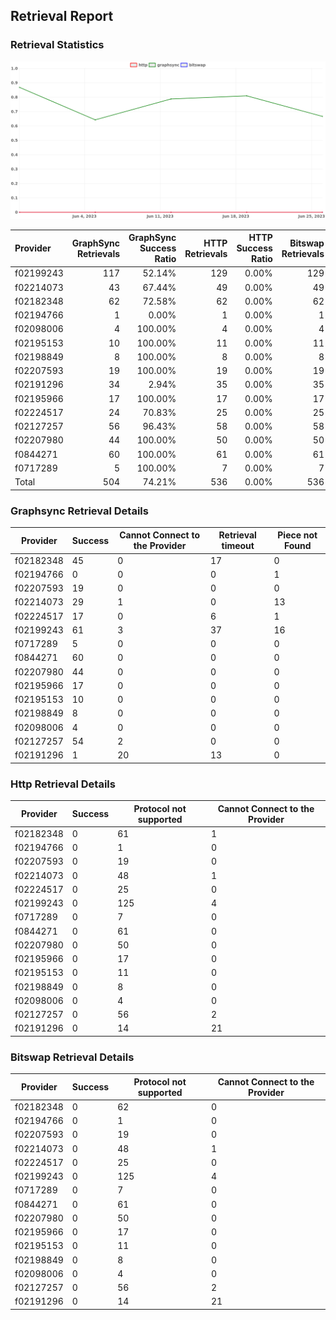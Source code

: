 ## Retrieval Report
### Retrieval Statistics
<img src="https://raw.githubusercontent.com/data-preservation-programs/filplus-checker-assets/main/filecoin-project/filecoin-plus-large-datasets/issues/670/1688026320145.png"/>

| Provider  | GraphSync Retrievals | GraphSync Success Ratio | HTTP Retrievals | HTTP Success Ratio | Bitswap Retrievals | Bitswap Success Ratio |
| :-------- | -------------------: | ----------------------: | --------------: | -----------------: | -----------------: | --------------------: |
| f02199243 |                  117 |                  52.14% |             129 |              0.00% |                129 |                 0.00% |
| f02214073 |                   43 |                  67.44% |              49 |              0.00% |                 49 |                 0.00% |
| f02182348 |                   62 |                  72.58% |              62 |              0.00% |                 62 |                 0.00% |
| f02194766 |                    1 |                   0.00% |               1 |              0.00% |                  1 |                 0.00% |
| f02098006 |                    4 |                 100.00% |               4 |              0.00% |                  4 |                 0.00% |
| f02195153 |                   10 |                 100.00% |              11 |              0.00% |                 11 |                 0.00% |
| f02198849 |                    8 |                 100.00% |               8 |              0.00% |                  8 |                 0.00% |
| f02207593 |                   19 |                 100.00% |              19 |              0.00% |                 19 |                 0.00% |
| f02191296 |                   34 |                   2.94% |              35 |              0.00% |                 35 |                 0.00% |
| f02195966 |                   17 |                 100.00% |              17 |              0.00% |                 17 |                 0.00% |
| f02224517 |                   24 |                  70.83% |              25 |              0.00% |                 25 |                 0.00% |
| f02127257 |                   56 |                  96.43% |              58 |              0.00% |                 58 |                 0.00% |
| f02207980 |                   44 |                 100.00% |              50 |              0.00% |                 50 |                 0.00% |
| f0844271  |                   60 |                 100.00% |              61 |              0.00% |                 61 |                 0.00% |
| f0717289  |                    5 |                 100.00% |               7 |              0.00% |                  7 |                 0.00% |
| Total     |                  504 |                  74.21% |             536 |              0.00% |                536 |                 0.00% |

### Graphsync Retrieval Details
| Provider  | Success | Cannot Connect to the Provider | Retrieval timeout | Piece not Found |
| --------- | ------- | ------------------------------ | ----------------- | --------------- |
| f02182348 | 45      | 0                              | 17                | 0               |
| f02194766 | 0       | 0                              | 0                 | 1               |
| f02207593 | 19      | 0                              | 0                 | 0               |
| f02214073 | 29      | 1                              | 0                 | 13              |
| f02224517 | 17      | 0                              | 6                 | 1               |
| f02199243 | 61      | 3                              | 37                | 16              |
| f0717289  | 5       | 0                              | 0                 | 0               |
| f0844271  | 60      | 0                              | 0                 | 0               |
| f02207980 | 44      | 0                              | 0                 | 0               |
| f02195966 | 17      | 0                              | 0                 | 0               |
| f02195153 | 10      | 0                              | 0                 | 0               |
| f02198849 | 8       | 0                              | 0                 | 0               |
| f02098006 | 4       | 0                              | 0                 | 0               |
| f02127257 | 54      | 2                              | 0                 | 0               |
| f02191296 | 1       | 20                             | 13                | 0               |

### Http Retrieval Details
| Provider  | Success | Protocol not supported | Cannot Connect to the Provider |
| --------- | ------- | ---------------------- | ------------------------------ |
| f02182348 | 0       | 61                     | 1                              |
| f02194766 | 0       | 1                      | 0                              |
| f02207593 | 0       | 19                     | 0                              |
| f02214073 | 0       | 48                     | 1                              |
| f02224517 | 0       | 25                     | 0                              |
| f02199243 | 0       | 125                    | 4                              |
| f0717289  | 0       | 7                      | 0                              |
| f0844271  | 0       | 61                     | 0                              |
| f02207980 | 0       | 50                     | 0                              |
| f02195966 | 0       | 17                     | 0                              |
| f02195153 | 0       | 11                     | 0                              |
| f02198849 | 0       | 8                      | 0                              |
| f02098006 | 0       | 4                      | 0                              |
| f02127257 | 0       | 56                     | 2                              |
| f02191296 | 0       | 14                     | 21                             |

### Bitswap Retrieval Details
| Provider  | Success | Protocol not supported | Cannot Connect to the Provider |
| --------- | ------- | ---------------------- | ------------------------------ |
| f02182348 | 0       | 62                     | 0                              |
| f02194766 | 0       | 1                      | 0                              |
| f02207593 | 0       | 19                     | 0                              |
| f02214073 | 0       | 48                     | 1                              |
| f02224517 | 0       | 25                     | 0                              |
| f02199243 | 0       | 125                    | 4                              |
| f0717289  | 0       | 7                      | 0                              |
| f0844271  | 0       | 61                     | 0                              |
| f02207980 | 0       | 50                     | 0                              |
| f02195966 | 0       | 17                     | 0                              |
| f02195153 | 0       | 11                     | 0                              |
| f02198849 | 0       | 8                      | 0                              |
| f02098006 | 0       | 4                      | 0                              |
| f02127257 | 0       | 56                     | 2                              |
| f02191296 | 0       | 14                     | 21                             |
